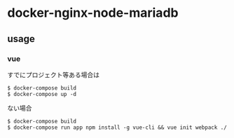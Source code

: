 # docker-nginx-node-mariadb

## usage

### vue

すでにプロジェクト等ある場合は
```shell
$ docker-compose build
$ docker-compose up -d
```
ない場合

```shell
$ docker-compose build
$ docker-compose run app npm install -g vue-cli && vue init webpack ./
```

